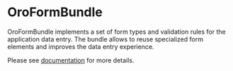 # OroFormBundle

OroFormBundle implements a set of form types and validation rules for the application data entry. The bundle allows to reuse specialized form elements and improves the data entry experience.

Please see [documentation](./Resources/doc/index.md) for more details.
